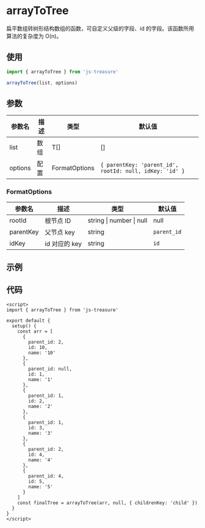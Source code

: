 # arrayToTree

扁平数组转树形结构数组的函数，可自定义父级的字段、id 的字段。该函数所用算法的复杂度为 O(n)。

## 使用

```js
import { arrayToTree } from 'js-treasure'

arrayToTree(list, options)
```

## 参数

| 参数名  | 描述 | 类型          | 默认值                                                  |
| ------- | ---- | ------------- | ------------------------------------------------------- |
| list    | 数组 | T[]           | []                                                      |
| options | 配置 | FormatOptions | `{ parentKey: 'parent_id', rootId: null, idKey: 'id' }` |

### FormatOptions

| 参数名    | 描述          | 类型                             | 默认值      |
| --------- | ------------- | -------------------------------- | ----------- |
| rootId    | 根节点 ID     | string &#124; number &#124; null | null        |
| parentKey | 父节点 key    | string                           | `parent_id` |
| idKey     | id 对应的 key | string                           | `id`        |

## 示例

<ArrayToTree />

## 代码

```vue
<script>
import { arrayToTree } from 'js-treasure'

export default {
  setup() {
    const arr = [
      {
        parent_id: 2,
        id: 10,
        name: '10'
      },
      {
        parent_id: null,
        id: 1,
        name: '1'
      },
      {
        parent_id: 1,
        id: 2,
        name: '2'
      },
      {
        parent_id: 1,
        id: 3,
        name: '3'
      },
      {
        parent_id: 2,
        id: 4,
        name: '4'
      },
      {
        parent_id: 4,
        id: 5,
        name: '5'
      }
    ]
    const finalTree = arrayToTree(arr, null, { childrenKey: 'child' })
  }
}
</script>
```
